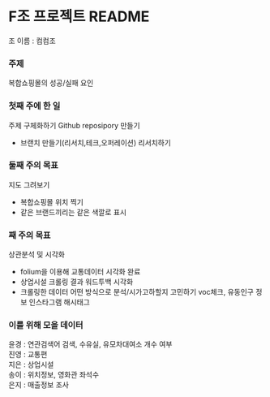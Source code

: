 # F조 프로젝트 README  

조 이름 : 컴컴조  

### 주제  
복합쇼핑몰의 성공/실패 요인

### 첫째 주에 한 일
주제 구체화하기
Github reposipory 만들기
+ 브랜치 만들기(리서치,테크,오퍼레이션)
리서치하기

### 둘째 주의 목표
지도 그려보기
  - 복합쇼핑몰 위치 찍기
  - 같은 브랜드끼리는 같은 색깔로 표시

### 째 주의 목표
상관분석 및 시각화
  - folium을 이용해 교통데이터 시각화 완료
  - 상업시설 크롤링 결과 워드투백 시각화
  - 크롤링한 데이터 어떤 방식으로 분석/시가고하할지 고민하기
voc체크, 유동인구 정보 
인스타그램 해시태그 

### 이를 위해 모을 데이터  
윤경 : 연관검색어 검색, 수유실, 유모차대여소 개수 여부  
진영 : 교통편  
지은 : 상업시설  
송이 : 위치정보, 영화관 좌석수  
은지 : 매출정보 조사  
